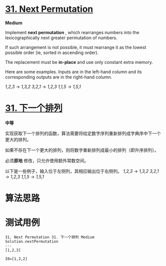 # [31. Next Permutation][enTitle]

**Medium**

Implement **next permutation** , which rearranges numbers into the lexicographically next greater permutation of numbers.

If such arrangement is not possible, it must rearrange it as the lowest possible order (ie, sorted in ascending order).

The replacement must be **in-place**  and use only constant extra memory.

Here are some examples. Inputs are in the left-hand column and its corresponding outputs are in the right-hand column.

 *1,2,3*  →  *1,3,2*   *3,2,1*  →  *1,2,3*   *1,1,5*  →  *1,5,1* 
# [31. 下一个排列][cnTitle]

**中等**

实现获取下一个排列的函数，算法需要将给定数字序列重新排列成字典序中下一个更大的排列。

如果不存在下一个更大的排列，则将数字重新排列成最小的排列（即升序排列）。

必须**原地** 修改，只允许使用额外常数空间。

以下是一些例子，输入位于左侧列，其相应输出位于右侧列。  *1,2,3*  →  *1,3,2*   *3,2,1*  →  *1,2,3*   *1,1,5*  →  *1,5,1* 


# 算法思路

# 测试用例
```
31. Next Permutation 31. 下一个排列 Medium
Solution.nextPermutation
---
[1,2,3]

I0=[1,3,2]
```

[enTitle]: https://leetcode.com/problems/next-permutation/
[cnTitle]: https://leetcode-cn.com/problems/next-permutation/
